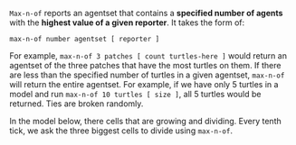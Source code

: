 `Max-n-of` reports an agentset that contains a **specified number of agents** with the **highest value of a given reporter**. It takes the form of:



 ```max-n-of number agentset [ reporter ]```



For example, `max-n-of 3 patches [ count turtles-here ]` would return an agentset of the three patches that have the most turtles on them. If there are less than the specified number of turtles in a given agentset, `max-n-of` will return the entire agentset. For example, if we have only 5 turtles in a model and run `max-n-of 10 turtles [ size ]`, all 5 turtles would be returned. Ties are broken randomly. 



In the model below, there cells that are growing and dividing. Every tenth tick, we ask the three biggest cells to divide using `max-n-of`.


